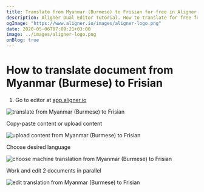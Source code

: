 ```yaml
---
title: Translate from Myanmar (Burmese) to Frisian for free in Aligner Editor
description: Aligner Dual Editor Tutorial. How to translate for free from Myanmar (Burmese) to Frisian. Aligner is multilingual document management platform. 
ogImage: "https://www.aligner.io/images/aligner-logo.png"
date: 2020-05-06T07:09:21+03:00
image: ../images/aligner-logo.png
onBlog: true
---
```


# How to translate document from Myanmar (Burmese) to Frisian

1. Go to editor at [app.aligner.io](https://app.aligner.io "Aligner App web page")

![translate from Myanmar (Burmese) to Frisian](../aligner-blank-editor.png "translate from Myanmar (Burmese) to Frisian")

Copy-paste content or upload content

![upload content from Myanmar (Burmese) to Frisian](../aligner-uploaded-document.png "upload content from Myanmar (Burmese) to Frisian")

Choose desired language

![choose machine translation from Myanmar (Burmese) to Frisian](../aligner-language-dropdown.png "choose machine translation from Myanmar (Burmese) to Frisian")

Work and edit 2 documents in parallel

![edit translation from Myanmar (Burmese) to Frisian](../aligner-double-sitded-editor.png "edit translation from Myanmar (Burmese) to Frisian")

